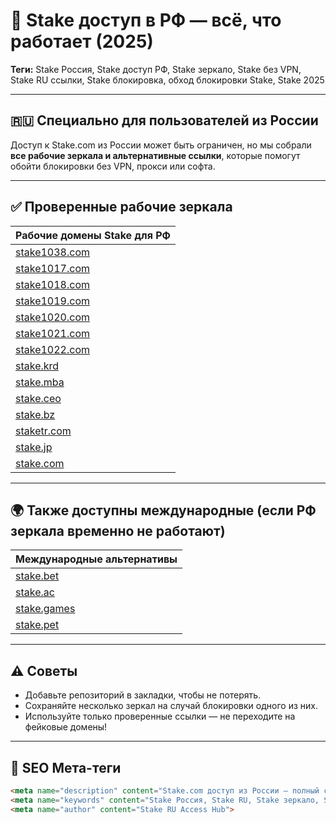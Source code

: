 # 🧩 Stake доступ в РФ — всё, что работает (2025)

**Теги:** Stake Россия, Stake доступ РФ, Stake зеркало, Stake без VPN, Stake RU ссылки, Stake блокировка, обход блокировки Stake, Stake 2025

---

## 🇷🇺 Специально для пользователей из России

Доступ к Stake.com из России может быть ограничен, но мы собрали **все рабочие зеркала и альтернативные ссылки**, которые помогут обойти блокировки без VPN, прокси или софта.

---

## ✅ Проверенные рабочие зеркала

| Рабочие домены Stake для РФ                         |
|-----------------------------------------------------|
| [stake1038.com](https://stake1038.com/?c=E21eRDVa)  |
| [stake1017.com](https://stake1017.com/?c=E21eRDVa)  |
| [stake1018.com](https://stake1018.com/?c=E21eRDVa)  |
| [stake1019.com](https://stake1019.com/?c=E21eRDVa)  |
| [stake1020.com](https://stake1020.com/?c=E21eRDVa)  |
| [stake1021.com](https://stake1021.com/?c=E21eRDVa)  |
| [stake1022.com](https://stake1022.com/?c=E21eRDVa)  |
| [stake.krd](https://stake.krd/?c=E21eRDVa)          |
| [stake.mba](https://stake.mba/?c=E21eRDVa)          |
| [stake.ceo](https://stake.ceo/?c=E21eRDVa)          |
| [stake.bz](https://stake.bz/?c=E21eRDVa)            |
| [staketr.com](https://staketr.com/?c=E21eRDVa)      |
| [stake.jp](https://stake.jp/?c=E21eRDVa)            |
| [stake.com](https://stake.com/?c=E21eRDVa)          |

---

## 🌍 Также доступны международные (если РФ зеркала временно не работают)

| Международные альтернативы                          |
|-----------------------------------------------------|
| [stake.bet](https://stake.bet/?c=E21eRDVa)          |
| [stake.ac](https://stake.ac/?c=E21eRDVa)            |
| [stake.games](https://stake.games/?c=E21eRDVa)      |
| [stake.pet](https://stake.pet/?c=E21eRDVa)          |

---

## ⚠️ Советы

- Добавьте репозиторий в закладки, чтобы не потерять.
- Сохраняйте несколько зеркал на случай блокировки одного из них.
- Используйте только проверенные ссылки — не переходите на фейковые домены!

---

## 🧠 SEO Мета-теги

```html
<meta name="description" content="Stake.com доступ из России — полный список рабочих зеркал и прямых ссылок. Быстрый вход без VPN в 2025 году.">
<meta name="keywords" content="Stake Россия, Stake RU, Stake зеркало, Stake доступ РФ, обход блокировок Stake, Stake без VPN, Stake2025">
<meta name="author" content="Stake RU Access Hub">
